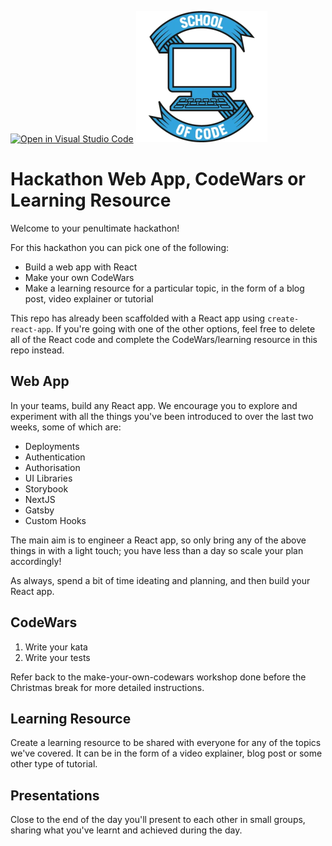 [![Open in Visual Studio Code](https://classroom.github.com/assets/open-in-vscode-f059dc9a6f8d3a56e377f745f24479a46679e63a5d9fe6f495e02850cd0d8118.svg)](https://classroom.github.com/online_ide?assignment_repo_id=6910751&assignment_repo_type=AssignmentRepo)
![](src/soc-logo.svg)
# Hackathon Web App, CodeWars or Learning Resource

Welcome to your penultimate hackathon!

For this hackathon you can pick one of the following:

- Build a web app with React
- Make your own CodeWars
- Make a learning resource for a particular topic, in the form of a blog post, video explainer or tutorial

This repo has already been scaffolded with a React app using `create-react-app`. If you're going with one of the other options, feel free to delete all of the React code and complete the CodeWars/learning resource in this repo instead.

## Web App

In your teams, build any React app. We encourage you to explore and experiment with all the things you've been introduced to over the last two weeks, some of which are:

- Deployments
- Authentication
- Authorisation
- UI Libraries
- Storybook
- NextJS
- Gatsby
- Custom Hooks

The main aim is to engineer a React app, so only bring any of the above things in with a light touch; you have less than a day so scale your plan accordingly!

As always, spend a bit of time ideating and planning, and then build your React app.

## CodeWars

1. Write your kata
2. Write your tests

Refer back to the make-your-own-codewars workshop done before the Christmas break for more detailed instructions.

## Learning Resource

Create a learning resource to be shared with everyone for any of the topics we've covered. It can be in the form of a video explainer, blog post or some other type of tutorial.

## Presentations

Close to the end of the day you'll present to each other in small groups, sharing what you've learnt and achieved during the day.
